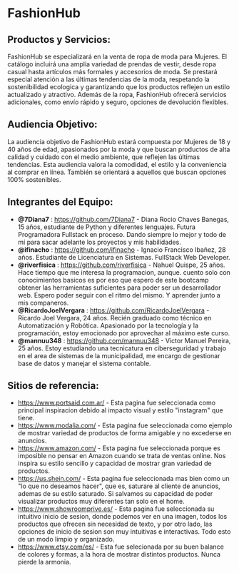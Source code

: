 # FashionHub
## Productos y Servicios:
FashionHub se especializará en la venta de ropa de moda para Mujeres. El catálogo incluirá una amplia variedad de prendas de vestir, desde ropa casual hasta artículos más formales y accesorios de moda. Se prestará especial atención a las últimas tendencias de la moda, respetando la sostenibilidad ecologica y garantizando que los productos reflejen un estilo actualizado y atractivo.
Además de la ropa, FashionHub ofrecerá servicios adicionales, como envío rápido y seguro, opciones de devolución flexibles.

## Audiencia Objetivo:
La audiencia objetivo de FashionHub estará compuesta por Mujeres de 18 y 40 años de edad, apasionados por la moda y que buscan productos de alta calidad y cuidado con el medio ambiente, que reflejen las últimas tendencias. Esta audiencia valora la comodidad, el estilo y la conveniencia al comprar en línea. También se orientará a aquellos que buscan opciones 100% sostenibles.

## Integrantes del Equipo:

- **@7Diana7** : https://github.com/7Diana7 - Diana Rocio Chaves Banegas, 15 años, estudiante de Python y diferentes lenguajes. Futura Programadora Fullstack en proceso. Dando siempre lo mejor y todo de mí para sacar adelante los proyectos y mis habilidades.
- **@ifinacho** : https://github.com/ifinacho - Ignacio Francisco Ibañez, 28 años. Estudiante de Licenciatura en Sistemas. FullStack Web Developer.
- **@riverfisica** : https://github.com/riverfisica - Nahuel Quispe, 25 años. Hace tiempo que me interesa la programacion, aunque. cuento solo con conocimientos basicos es por eso que espero de este bootcamp obtener las herramientas suficientes para poder ser un desarrollador web. Espero poder seguir con el ritmo del mismo. Y aprender junto a mis companeros.
- **@RicardoJoelVergara** : https://github.com/RicardoJoelVergara - Ricardo Joel Vergara, 24 años. Recién graduado como técnico en Automatización y Robótica. 
Apasionado por la tecnología y la programación, estoy emocionado por aprovechar al máximo este curso.
- **@mannuu348** : https://github.com/mannuu348 - Victor Manuel Pereira, 25 años. Estoy estudiando una tecnicatura en ciberseguridad y trabajo en el area de sistemas de la municipalidad, me encargo de gestionar base de datos y manejar el sistema contable.

## Sitios de referencia:

+ https://www.portsaid.com.ar/ - Esta pagina fue seleccionada como principal inspiracion debido al impacto visual y estilo "instagram" que tiene.
+ https://www.modalia.com/ - Esta pagina fue seleccionada como ejemplo de mostrar variedad de productos de forma amigable y no excederse en anuncios.
+ https://www.amazon.com/ - Esta pagina fue seleccionada porque es imposible no pensar en Amazon cuando se trata de ventas online. Nos inspira su estilo sencillo y capacidad de mostrar gran variedad de productos.
+ https://us.shein.com/ - Esta pagina fue seleccionada mas bien como un "lo que no deseamos hacer", que es, saturare al cliente de anuncios, ademas de su estilo saturado. Si salvamos su capacidad de poder visualizar productos muy diferentes tan solo en el home.
+ https://www.showroomprive.es/ - Esta pagina fue seleccionada su intuitivo inicio de sesion, donde podemos ver en una imagen, todos los productos que ofrecen sin necesidad de texto, y por otro lado, las opciones de inicio de sesion son muy intuitivas e interactivas. Todo esto de un modo limpio y organizado.
+ https://www.etsy.com/es/ - Esta fue selecionada por su buen balance de colores y formas, a la hora de mostrar distintos productos. Nunca pierde la armonia.
